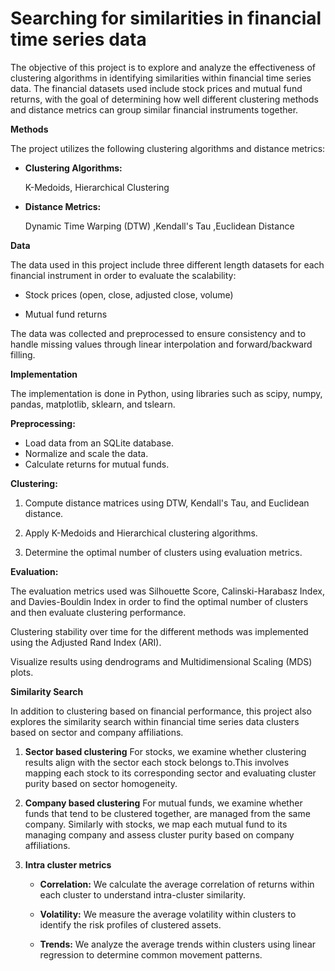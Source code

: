 # Searching for similarities in financial time series data

The objective of this project is to explore and analyze the effectiveness 
of clustering algorithms in identifying similarities within financial time series data. 
The financial datasets used include stock prices and mutual fund returns, 
with the goal of determining how well different clustering methods and distance metrics can group similar financial instruments together.

**Methods**

The project utilizes the following clustering algorithms and distance metrics:

+ **Clustering Algorithms:**

     K-Medoids,
     Hierarchical Clustering

+ **Distance Metrics:**

     Dynamic Time Warping (DTW)
     ,Kendall's Tau
     ,Euclidean Distance

**Data**

The data used in this project include three different length datasets for each financial instrument in order to evaluate the scalability:

+ Stock prices (open, close, adjusted close, volume)

+ Mutual fund returns

The data was collected and preprocessed to ensure consistency and to handle missing values through linear interpolation and forward/backward filling.

**Implementation**

The implementation is done in Python, using libraries such as scipy, numpy, pandas, matplotlib, sklearn, and tslearn.

**Preprocessing:**


+ Load data from an SQLite database.
+ Normalize and scale the data.
+ Calculate returns for mutual funds.


**Clustering:**

1. Compute distance matrices using DTW, Kendall's Tau, and Euclidean distance.

2. Apply K-Medoids and Hierarchical clustering algorithms.

3. Determine the optimal number of clusters using evaluation metrics.

**Evaluation:**

The evaluation metrics used was Silhouette Score, Calinski-Harabasz Index, and Davies-Bouldin Index in order to find the optimal number of clusters and then evaluate clustering performance.

Clustering stability over time for the different methods was implemented using the Adjusted Rand Index (ARI).

Visualize results using dendrograms and Multidimensional Scaling (MDS) plots.

**Similarity Search**

In addition to clustering based on financial performance, this project also explores the similarity search within financial time series data
clusters based on sector and company affiliations.

1. **Sector based clustering**
For stocks, we examine whether clustering results align with the sector each stock belongs to.This involves mapping each stock to its corresponding sector and evaluating cluster purity based on sector homogeneity.

2. **Company based clustering**
For mutual funds, we examine whether funds that tend to be clustered together, are managed from the same company. Similarly with stocks, we map each mutual fund to its managing company and assess cluster purity based on company affiliations.

3. **Intra cluster metrics**

      + **Correlation:** We calculate the average correlation of returns within each cluster to understand intra-cluster similarity.

      + **Volatility:** We measure the average volatility within clusters to identify the risk profiles of clustered assets.

      + **Trends:** We analyze the average trends within clusters using linear regression to determine common movement patterns.




